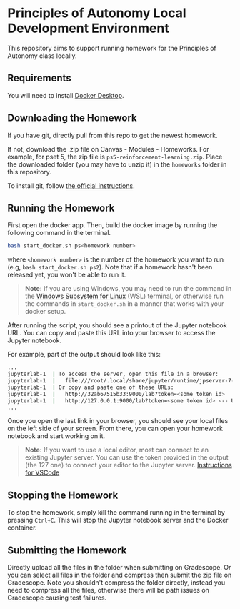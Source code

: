 # Principles of Autonomy Local Development Environment
This repository aims to support running homework for the Principles of Autonomy class locally.

## Requirements
You will need to install [Docker Desktop](https://www.docker.com/products/docker-desktop/).

## Downloading the Homework
If you have git, directly pull from this repo to get the newest homework.

If not, download the .zip file on Canvas - Modules - Homeworks. For example, for pset 5, the zip file is `ps5-reinforcement-learning.zip`. Place the downloaded folder (you may have to unzip it) in the `homeworks` folder in this repository.

To install git, follow [the official instructions](https://git-scm.com/book/en/v2/Getting-Started-Installing-Git).
<!-- First, download the homework from the Deepnote project in the same manner as you do when submitting the homework (check the homework submission guide on Canvas). 

Place the downloaded folder (you may have to unzip it) in the `homeworks` folder in this repository.

Deepnote will place the notebooks from the homework in a `work` folder. **You should move the contents of the `work` folder to the root of the homework folder before running the homework.** E.g., if you download `ps2.zip` from Deepnote, you should unzip it and move the contents of the `ps2/work` folder to `ps2/`. For example `ps2/work/Notebook.ipynb` should be moved to `ps2/Notebook.ipynb`. -->

## Running the Homework
First open the docker app. Then, build the docker image by running the following command in the terminal.  
```bash
bash start_docker.sh ps<homework number>
```   
where `<homework number>` is the number of the homework you want to run (e.g, `bash start_docker.sh ps2`). Note that if a homework hasn't been released yet, you won't be able to run it.

> **Note:** If you are using Windows, you may need to run the command in the [Windows Subsystem for Linux](https://learn.microsoft.com/en-us/windows/wsl/) (WSL) terminal, or otherwise run the commands in `start_docker.sh` in a manner that works with your docker setup.

After running the script, you should see a printout of the Jupyter notebook URL. You can copy and paste this URL into your browser to access the Jupyter notebook.

For example, part of the output should look like this: 
```bash
...
jupyterlab-1  | To access the server, open this file in a browser:
jupyterlab-1  |   file:///root/.local/share/jupyter/runtime/jpserver-7-open.html
jupyterlab-1  | Or copy and paste one of these URLs:
jupyterlab-1  |   http://32ab67515b33:9000/lab?token=<some token id>
jupyterlab-1  |   http://127.0.0.1:9000/lab?token=<some token id> <-- USE THIS LINK
...
```
Once you open the last link in your browser, you should see your local files on the left side of your screen. From there, you can open your homework notebook and start working on it.

> **Note:** If you want to use a local editor, most can connect to an existing Jupyter server. You can use the token provided in the output (the 127 one) to connect your editor to the Jupyter server. [Instructions for VSCode](https://code.visualstudio.com/docs/datascience/jupyter-kernel-management#_existing-jupyter-server)

## Stopping the Homework
To stop the homework, simply kill the command running in the terminal by pressing `Ctrl+C`. This will stop the Jupyter notebook server and the Docker container.

## Submitting the Homework
Directly upload all the files in the folder when submitting on Gradescope. Or you can select all files in the folder and compress then submit the zip file on Gradescope. Note you shouldn't compress the folder directly, instead you need to compress all the files, otherwise there will be path issues on Gradescope causing test failures.
